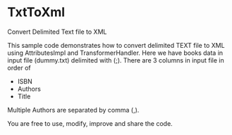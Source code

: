 # TxtToXml
Convert Delimited Text file to XML

This sample code demonstrates how to convert delimited TEXT file to XML using AttributesImpl and TransformerHandler. 
Here we have books data in input file (dummy.txt) delimited with (;). There are 3 columns in input file in order of 
- ISBN
- Authors
- Title

Multiple Authors are separated by comma (,).

You are free to use, modify, improve and share the code.
